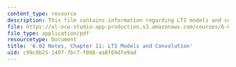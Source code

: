 ```yaml
---
content_type: resource
description: This file contains information regarding LTI models and convolution.
file: https://ol-ocw-studio-app-production.s3.amazonaws.com/courses/6-02-introduction-to-eecs-ii-digital-communication-systems-fall-2012/c99c8b2514977bc7f008aa8f69dfe9ad_MIT6_02F12_chap11.pdf
file_type: application/pdf
resourcetype: Document
title: '6.02 Notes, Chapter 11: LTI Models and Convolution'
uid: c99c8b25-1497-7bc7-f008-aa8f69dfe9ad
---
```

